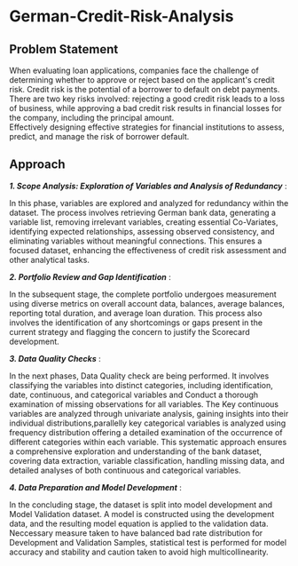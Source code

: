 # German-Credit-Risk-Analysis

## Problem Statement
When evaluating loan applications, companies face the challenge of determining whether to approve or reject based on the applicant's credit risk.
Credit risk is the potential of a borrower to default on debt payments. <br>
There are two key risks involved: rejecting a good credit risk leads to a loss of business, while approving a bad credit risk results in financial losses for the company, including the principal amount. <br>
Effectively designing effective strategies for financial institutions to assess, predict, and manage the risk of borrower default. <br>

## Approach

***1. Scope Analysis: Exploration of Variables and Analysis of Redundancy*** :    <br>

In this phase, variables are explored and analyzed for redundancy within the dataset. The process involves retrieving German bank data, generating a variable list, removing irrelevant variables, creating essential Co-Variates, identifying expected relationships, assessing observed consistency, and eliminating variables without meaningful connections. This ensures a focused dataset, enhancing the effectiveness of credit risk assessment and other analytical tasks.
<br>

***2. Portfolio Review and Gap Identification*** :    <br>

In the subsequent stage, the complete portfolio undergoes measurement using diverse metrics on overall account data, balances, average balances, reporting total duration, and average loan duration. This process also involves the identification of any shortcomings or gaps present in the current strategy and flagging the concern to justify the Scorecard development. <br>

***3. Data Quality Checks*** :    <br>

In the next phases, Data Quality check are being performed. It involves classifying the variables into distinct categories, including identification, date, continuous, and categorical variables and Conduct a thorough examination of missing observations for all variables. The Key continuous variables are analyzed through univariate analysis, gaining insights into their individual distributions,parallelly key categorical variables is analyzed using frequency distribution offering a detailed examination of the occurrence of different categories within each variable. This systematic approach ensures a comprehensive exploration and understanding of the  bank dataset, covering data extraction, variable classification, handling missing data, and detailed analyses of both continuous and categorical variables.  <br>

***4. Data Preparation and Model Development*** :    <br>

In the concluding stage, the dataset is split into model development and Model Validation dataset. A model is constructed using the development data, and the resulting model equation is applied to the validation data. Neccessary measure taken  to have balanced bad rate distribution for Development and Validation Samples, statistical test is performed for model accuracy and stability and caution taken to avoid high multicollinearity.   <br>




